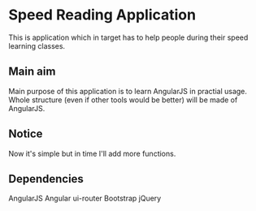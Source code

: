 Speed Reading Application
=========================
This is application which in target has to help people during their speed learning classes. 

Main aim
--------
Main purpose of this application is to learn AngularJS in practial usage. Whole structure (even if other tools would be better)
will be made of AngularJS.

Notice
------
Now it's simple but in time I'll add more functions.

Dependencies
------------
AngularJS
Angular ui-router
Bootstrap
jQuery